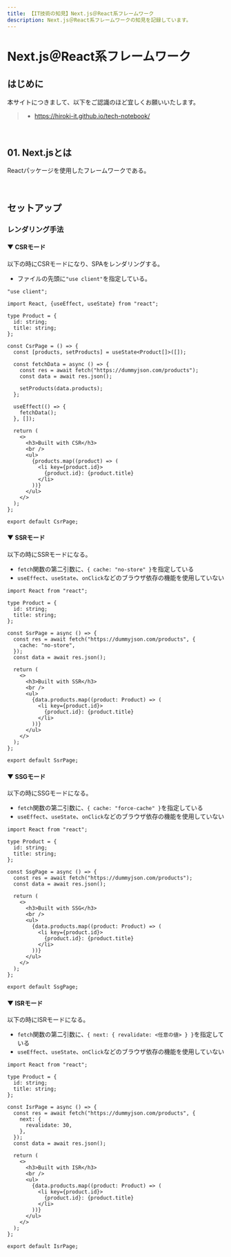 ```yaml
---
title: 【IT技術の知見】Next.js＠React系フレームワーク
description: Next.js＠React系フレームワークの知見を記録しています。
---
```


# Next.js＠React系フレームワーク

## はじめに

本サイトにつきまして、以下をご認識のほど宜しくお願いいたします。

> - https://hiroki-it.github.io/tech-notebook/

<br>

## 01. Next.jsとは

Reactパッケージを使用したフレームワークである。

<br>

## セットアップ

### レンダリング手法

#### ▼ CSRモード

以下の時にCSRモードになり、SPAをレンダリングする。

- ファイルの先頭に`"use client"`を指定している。

```tsx
"use client";

import React, {useEffect, useState} from "react";

type Product = {
  id: string;
  title: string;
};

const CsrPage = () => {
  const [products, setProducts] = useState<Product[]>([]);

  const fetchData = async () => {
    const res = await fetch("https://dummyjson.com/products");
    const data = await res.json();

    setProducts(data.products);
  };

  useEffect(() => {
    fetchData();
  }, []);

  return (
    <>
      <h3>Built with CSR</h3>
      <br />
      <ul>
        {products.map((product) => (
          <li key={product.id}>
            {product.id}: {product.title}
          </li>
        ))}
      </ul>
    </>
  );
};

export default CsrPage;
```

#### ▼ SSRモード

以下の時にSSRモードになる。

- `fetch`関数の第二引数に、`{ cache: "no-store" }`を指定している
- `useEffect`、`useState`、`onClick`などのブラウザ依存の機能を使用していない

```tsx
import React from "react";

type Product = {
  id: string;
  title: string;
};

const SsrPage = async () => {
  const res = await fetch("https://dummyjson.com/products", {
    cache: "no-store",
  });
  const data = await res.json();

  return (
    <>
      <h3>Built with SSR</h3>
      <br />
      <ul>
        {data.products.map((product: Product) => (
          <li key={product.id}>
            {product.id}: {product.title}
          </li>
        ))}
      </ul>
    </>
  );
};

export default SsrPage;
```

#### ▼ SSGモード

以下の時にSSGモードになる。

- `fetch`関数の第二引数に、`{ cache: "force-cache" }`を指定している
- `useEffect`、`useState`、`onClick`などのブラウザ依存の機能を使用していない

```tsx
import React from "react";

type Product = {
  id: string;
  title: string;
};

const SsgPage = async () => {
  const res = await fetch("https://dummyjson.com/products");
  const data = await res.json();

  return (
    <>
      <h3>Built with SSG</h3>
      <br />
      <ul>
        {data.products.map((product: Product) => (
          <li key={product.id}>
            {product.id}: {product.title}
          </li>
        ))}
      </ul>
    </>
  );
};

export default SsgPage;
```

#### ▼ ISRモード

以下の時にISRモードになる。

- `fetch`関数の第二引数に、`{ next: { revalidate: <任意の値> } }`を指定している
- `useEffect`、`useState`、`onClick`などのブラウザ依存の機能を使用していない

```tsx
import React from "react";

type Product = {
  id: string;
  title: string;
};

const IsrPage = async () => {
  const res = await fetch("https://dummyjson.com/products", {
    next: {
      revalidate: 30,
    },
  });
  const data = await res.json();

  return (
    <>
      <h3>Built with ISR</h3>
      <br />
      <ul>
        {data.products.map((product: Product) => (
          <li key={product.id}>
            {product.id}: {product.title}
          </li>
        ))}
      </ul>
    </>
  );
};

export default IsrPage;
```

<br>
